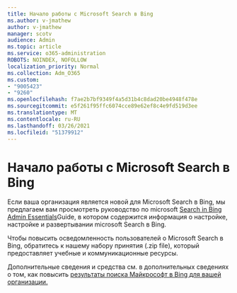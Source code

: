 ```yaml
---
title: Начало работы с Microsoft Search в Bing
ms.author: v-jmathew
author: v-jmathew
manager: scotv
audience: Admin
ms.topic: article
ms.service: o365-administration
ROBOTS: NOINDEX, NOFOLLOW
localization_priority: Normal
ms.collection: Adm_O365
ms.custom:
- "9005423"
- "9260"
ms.openlocfilehash: f7ae2b7bf9349f4a5d31b4c8dad20be4948f478e
ms.sourcegitcommit: e5f261f95ffc6074cce89e62ef8c4e9fd519d3ee
ms.translationtype: MT
ms.contentlocale: ru-RU
ms.lasthandoff: 03/26/2021
ms.locfileid: "51379912"
---
```

# <a name="get-started-with-microsoft-search-in-bing"></a>Начало работы с Microsoft Search в Bing

Если ваша организация является новой для Microsoft Search в Bing, мы предлагаем вам просмотреть руководство по microsoft [Search in Bing Admin Essentials](https://go.microsoft.com/fwlink/p/?linkid=2127979)Guide, в котором содержится информация о настройке, настройке и развертывании microsoft Search в Bing.

Чтобы повысить осведомленность пользователей о Microsoft Search в [](https://go.microsoft.com/fwlink/p/?LinkID=2114710) Bing, обратитесь к нашему набору принятия (.zip file), который предоставляет учебные и коммуникационные ресурсы.

Дополнительные сведения и средства см. в дополнительных сведениях о том, как повысить [результаты поиска Майкрософт в Bing для вашей организации.](https://go.microsoft.com/fwlink/?linkid=2152022)
